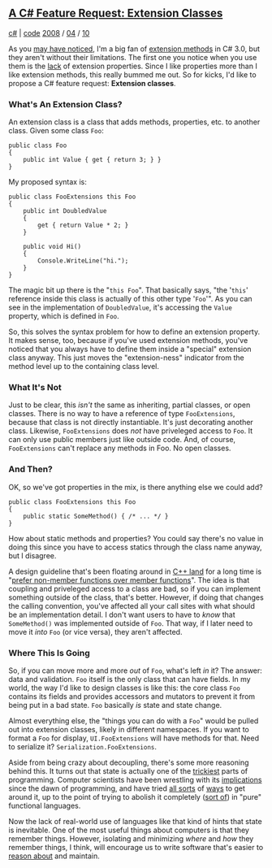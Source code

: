 
## [A C# Feature Request: Extension Classes](http://journal.stuffwithstuff.com/2008/04/10/a-c-feature-request-extension-classes/ "A C# Feature Request: Extension Classes")


[c#](http://journal.stuffwithstuff.com/category/c/ "View all posts in c#") | [code](http://journal.stuffwithstuff.com/category/code/ "View all posts in code") [2008](http://journal.stuffwithstuff.com/2008/ "year") / [04](http://journal.stuffwithstuff.com/2008/04/ "month") / [10](http://journal.stuffwithstuff.com/2008/04/10/)


As you [may have noticed](http://journal.stuffwithstuff.com/2008/02/09/c-extension-methods-not-just-for-breakfast/), I'm a big fan of [extension methods](http://msdn2.microsoft.com/en-us/library/bb383977.aspx) in C#
3.0, but they aren't without their limitations. The first one you notice when
you use them is the [lack][47] of extension properties. Since I like
properties more than I like extension methods, this really bummed me out. So
for kicks, I'd like to propose a C# feature request: **Extension classes**.

   [47]: http://weblogs.asp.net/scottgu/archive/2007/03/13/new-orcas-language-feature-extension-methods.aspx#2019379

### What's An Extension Class?

An extension class is a class that adds methods, properties, etc. to another
class. Given some class `Foo`:



    public class Foo
    {
        public int Value { get { return 3; } }
    }

My proposed syntax is:



    public class FooExtensions this Foo
    {
        public int DoubledValue
        {
            get { return Value * 2; }
        }

        public void Hi()
        {
            Console.WriteLine("hi.");
        }
    }

The magic bit up there is the "`this Foo`". That basically says, "the '`this`'
reference inside this class is actually of this other type '`Foo`'". As you
can see in the implementation of `DoubledValue`, it's accessing the `Value`
property, which is defined in `Foo`.

So, this solves the syntax problem for how to define an extension property. It
makes sense, too, because if you've used extension methods, you've noticed
that you always have to define them inside a "special" extension class anyway.
This just moves the "extension-ness" indicator from the method level up to the
containing class level.

### What It's Not

Just to be clear, this _isn't_ the same as inheriting, partial classes, or
open classes. There is no way to have a reference of type `FooExtensions`,
because that class is not directly instantiable. It's just decorating another
class. Likewise, `FooExtensions` does _not_ have priveleged access to `Foo`.
It can only use public members just like outside code. And, of course,
`FooExtensions` can't replace any methods in Foo. No open classes.

### And Then?

OK, so we've got properties in the mix, is there anything else we could add?



    public class FooExtensions this Foo
    {
        public static SomeMethod() { /* ... */ }
    }

How about static methods and properties? You could say there's no value in
doing this since you have to access statics through the class name anyway, but
I disagree.

A design guideline that's been floating around in [C++ land](http://www.amazon.com/dp/0201924889) for a long
time is "[prefer non-member functions over member functions][49]". The idea is
that coupling and priveleged access to a class are bad, so if you can
implement something outside of the class, that's better. However, if doing
that changes the calling convention, you've affected all your call sites with
what should be an implementation detail. I don't want users to have to _know_
that `SomeMethod()` was implemented outside of `Foo`. That way, if I later
need to move it _into_ `Foo` (or vice versa), they aren't affected.

   [49]: http://www.aristeia.com/effective-c++_frames.html

### Where This Is Going

So, if you can move more and more _out_ of `Foo`, what's left _in_ it? The
answer: data and validation. `Foo` itself is the only class that can have
fields. In my world, the way I'd like to design classes is like this: the core
class `Foo` contains its fields and provides accessors and mutators to prevent
it from being put in a bad state. `Foo` basically _is_ state and state change.

Almost everything else, the "things you can do with a `Foo`" would be pulled
out into extension classes, likely in different namespaces. If you want to
format a `Foo` for display, `UI.FooExtensions` will have methods for that.
Need to serialize it? `Serialization.FooExtensions`.

Aside from being crazy about decoupling, there's some more reasoning behind
this. It turns out that state is actually one of the [trickiest](http://en.wikipedia.org/wiki/Side_effect_%28computer_science%29) parts of
programming. Computer scientists have been wrestling with its
[implications](http://en.wikipedia.org/wiki/Memoization) since the dawn of programming, and have tried [all
sorts](http://en.wikipedia.org/wiki/Purely_functional) of [ways](http://www.haskell.org/) to get around it, up to the point of trying to
abolish it completely ([sort of](http://www.haskell.org/tutorial/monads.html)) in "pure" functional languages.


Now the lack of real-world use of languages like that kind of hints that state
is inevitable. One of the most useful things about computers is that they
remember things. However, isolating and minimizing _where_ and _how_ they
remember things, I think, will encourage us to write software that's easier to
[reason about](http://en.wikipedia.org/wiki/Referential_transparency_%28computer_science%29) and maintain.

